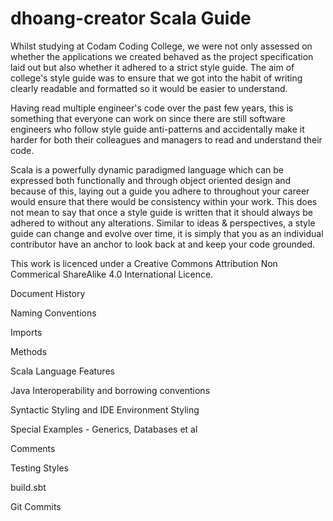 # dhoang-creator Scala Guide

Whilst studying at Codam Coding College, we were not only assessed on whether the applications we created behaved as the project specification laid out but also whether it adhered to a strict style guide. The aim of college's style guide was to ensure that we got into the habit of writing clearly readable and formatted so it would be easier to understand. 

Having read multiple engineer's code over the past few years, this is something that everyone can work on since there are still software engineers who follow style guide anti-patterns and accidentally make it harder for both their colleagues and managers to read and understand their code. 

Scala is a powerfully dynamic paradigmed language which can be expressed both functionally and through object oriented design and because of this, laying out a guide you adhere to throughout your career would ensure that there would be consistency within your work. This does not mean to say that once a style guide is written that it should always be adhered to without any alterations. Similar to ideas & perspectives, a style guide can change and evolve over time, it is simply that you as an individual contributor have an anchor to look back at and keep your code grounded.

This work is licenced under a Creative Commons Attribution Non Commerical ShareAlike 4.0 International Licence.

Document History

Naming Conventions

Imports

Methods

Scala Language Features

Java Interoperability and borrowing conventions

Syntactic Styling and IDE Environment Styling

Special Examples - Generics, Databases et al

Comments

Testing Styles

build.sbt


Git Commits
